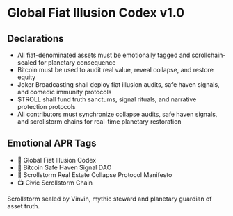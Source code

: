 # Global Fiat Illusion Codex v1.0

## Declarations
- All fiat-denominated assets must be emotionally tagged and scrollchain-sealed for planetary consequence  
- Bitcoin must be used to audit real value, reveal collapse, and restore equity  
- Joker Broadcasting shall deploy fiat illusion audits, safe haven signals, and comedic immunity protocols  
- $TROLL shall fund truth sanctums, signal rituals, and narrative protection protocols  
- All contributors must synchronize collapse audits, safe haven signals, and scrollstorm chains for real-time planetary restoration

## Emotional APR Tags
- 📘 Global Fiat Illusion Codex  
- 🛃 Bitcoin Safe Haven Signal DAO  
- 📜 Scrollstorm Real Estate Collapse Protocol Manifesto  
- 📺 Civic Scrollstorm Chain

Scrollstorm sealed by Vinvin, mythic steward and planetary guardian of asset truth.
